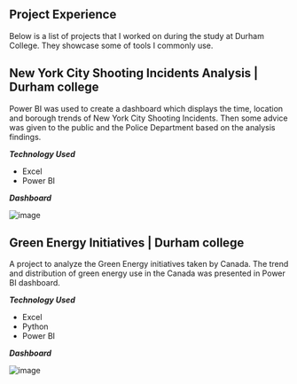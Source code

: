 ## Project Experience
Below is a list of projects that I worked on during the study at Durham College. They showcase some of tools I commonly use.
## New York City Shooting Incidents Analysis | Durham college 
Power BI was used to create a dashboard which displays the time, location and borough trends of New York City Shooting Incidents. Then some advice was given to the public and the Police Department based on the analysis findings.

**_Technology Used_**
- Excel
- Power BI

**_Dashboard_**

![image](https://user-images.githubusercontent.com/87041402/126901228-b622c646-c07a-41fd-9a1a-49ffd2a20c46.png)

## Green Energy Initiatives | Durham college 
A project to analyze the Green Energy initiatives taken by Canada. The trend and distribution of green energy use in the Canada was presented in Power BI dashboard.

**_Technology Used_**

- Excel
- Python
- Power BI

**_Dashboard_**

![image](https://user-images.githubusercontent.com/87041402/126900746-593dc32e-74e3-4043-9d91-12d0003b89d1.png)
